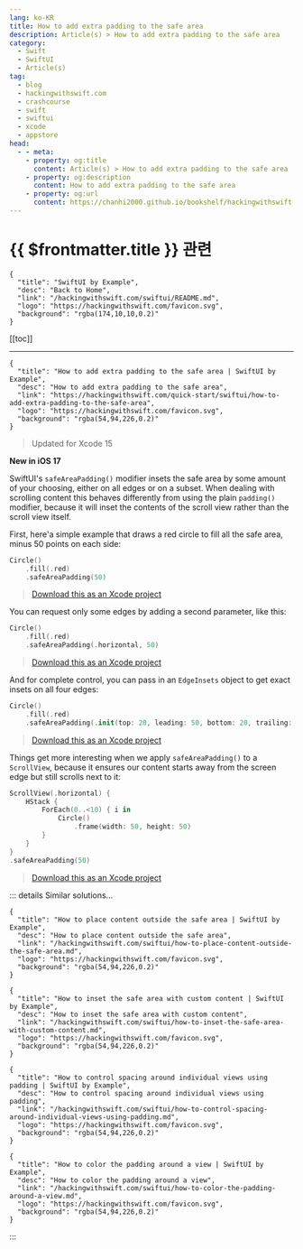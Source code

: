 ```yaml
---
lang: ko-KR
title: How to add extra padding to the safe area
description: Article(s) > How to add extra padding to the safe area
category:
  - Swift
  - SwiftUI
  - Article(s)
tag: 
  - blog
  - hackingwithswift.com
  - crashcourse
  - swift
  - swiftui
  - xcode
  - appstore
head:
  - - meta:
    - property: og:title
      content: Article(s) > How to add extra padding to the safe area
    - property: og:description
      content: How to add extra padding to the safe area
    - property: og:url
      content: https://chanhi2000.github.io/bookshelf/hackingwithswift.com/swiftui/how-to-add-extra-padding-to-the-safe-area.html
---
```


# {{ $frontmatter.title }} 관련

```component VPCard
{
  "title": "SwiftUI by Example",
  "desc": "Back to Home",
  "link": "/hackingwithswift.com/swiftui/README.md",
  "logo": "https://hackingwithswift.com/favicon.svg",
  "background": "rgba(174,10,10,0.2)"
}
```

[[toc]]

---

```component VPCard
{
  "title": "How to add extra padding to the safe area | SwiftUI by Example",
  "desc": "How to add extra padding to the safe area",
  "link": "https://hackingwithswift.com/quick-start/swiftui/how-to-add-extra-padding-to-the-safe-area",
  "logo": "https://hackingwithswift.com/favicon.svg",
  "background": "rgba(54,94,226,0.2)"
}
```

> Updated for Xcode 15

**New in iOS 17**

SwiftUI's `safeAreaPadding()` modifier insets the safe area by some amount of your choosing, either on all edges or on a subset. When dealing with scrolling content this behaves differently from using the plain `padding()` modifier, because it will inset the contents of the scroll view rather than the scroll view itself.

First, here'a simple example that draws a red circle to fill all the safe area, minus 50 points on each side:

```swift
Circle()
    .fill(.red)
    .safeAreaPadding(50)
```

> [<VPIcon icon="fas fa-file-zipper"/>Download this as an Xcode project](https://hackingwithswift.com/files/projects/swiftui/how-to-add-extra-padding-to-the-safe-area-1.zip)

You can request only some edges by adding a second parameter, like this:

```swift
Circle()
    .fill(.red)
    .safeAreaPadding(.horizontal, 50)
```

> [<VPIcon icon="fas fa-file-zipper"/>Download this as an Xcode project](https://hackingwithswift.com/files/projects/swiftui/how-to-add-extra-padding-to-the-safe-area-2.zip)

And for complete control, you can pass in an `EdgeInsets` object to get exact insets on all four edges:

```swift
Circle()
    .fill(.red)
    .safeAreaPadding(.init(top: 20, leading: 50, bottom: 20, trailing: 50))
```

> [<VPIcon icon="fas fa-file-zipper"/>Download this as an Xcode project](https://hackingwithswift.com/files/projects/swiftui/how-to-add-extra-padding-to-the-safe-area-3.zip)

Things get more interesting when we apply `safeAreaPadding()` to a `ScrollView`, because it ensures our content starts away from the screen edge but still scrolls next to it:

```swift
ScrollView(.horizontal) {
    HStack {
        ForEach(0..<10) { i in
            Circle()
                .frame(width: 50, height: 50)
        }
    }
}
.safeAreaPadding(50)
```

> [<VPIcon icon="fas fa-file-zipper"/>Download this as an Xcode project](https://hackingwithswift.com/files/projects/swiftui/how-to-add-extra-padding-to-the-safe-area-4.zip)

::: details Similar solutions…

```component VPCard
{
  "title": "How to place content outside the safe area | SwiftUI by Example",
  "desc": "How to place content outside the safe area",
  "link": "/hackingwithswift.com/swiftui/how-to-place-content-outside-the-safe-area.md",
  "logo": "https://hackingwithswift.com/favicon.svg",
  "background": "rgba(54,94,226,0.2)"
}
```

```component VPCard
{
  "title": "How to inset the safe area with custom content | SwiftUI by Example",
  "desc": "How to inset the safe area with custom content",
  "link": "/hackingwithswift.com/swiftui/how-to-inset-the-safe-area-with-custom-content.md",
  "logo": "https://hackingwithswift.com/favicon.svg",
  "background": "rgba(54,94,226,0.2)"
}
```

```component VPCard
{
  "title": "How to control spacing around individual views using padding | SwiftUI by Example",
  "desc": "How to control spacing around individual views using padding",
  "link": "/hackingwithswift.com/swiftui/how-to-control-spacing-around-individual-views-using-padding.md",
  "logo": "https://hackingwithswift.com/favicon.svg",
  "background": "rgba(54,94,226,0.2)"
}
```

```component VPCard
{
  "title": "How to color the padding around a view | SwiftUI by Example",
  "desc": "How to color the padding around a view",
  "link": "/hackingwithswift.com/swiftui/how-to-color-the-padding-around-a-view.md",
  "logo": "https://hackingwithswift.com/favicon.svg",
  "background": "rgba(54,94,226,0.2)"
}
```

:::

